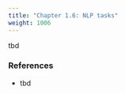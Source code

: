 ```yaml
---
title: "Chapter 1.6: NLP tasks"
weight: 1006
---
```

tbd

<!--more-->

<!--
### Lecture video
{{< video id="TfrSKiOecWI" >}}

### Lecture Slides
{{< pdfjs file="https://github.com/slds-lmu/lecture_dl4nlp/blob/main/slides/chapter4-transferlearning/slides-431-elmo.pdf" >}}
-->

### References 

- tbd
